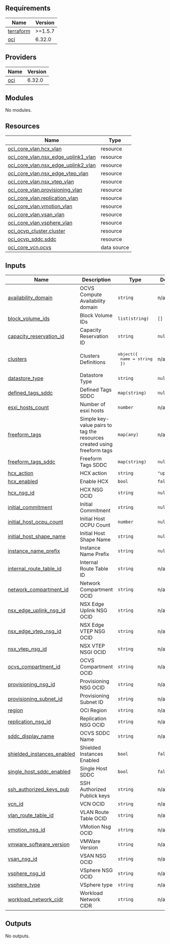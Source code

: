 ## Requirements

| Name | Version |
|------|---------|
| <a name="requirement_terraform"></a> [terraform](#requirement\_terraform) | >=1.5.7 |
| <a name="requirement_oci"></a> [oci](#requirement\_oci) | 6.32.0 |

## Providers

| Name | Version |
|------|---------|
| <a name="provider_oci"></a> [oci](#provider\_oci) | 6.32.0 |

## Modules

No modules.

## Resources

| Name | Type |
|------|------|
| [oci_core_vlan.hcx_vlan](https://registry.terraform.io/providers/oracle/oci/6.32.0/docs/resources/core_vlan) | resource |
| [oci_core_vlan.nsx_edge_uplink1_vlan](https://registry.terraform.io/providers/oracle/oci/6.32.0/docs/resources/core_vlan) | resource |
| [oci_core_vlan.nsx_edge_uplink2_vlan](https://registry.terraform.io/providers/oracle/oci/6.32.0/docs/resources/core_vlan) | resource |
| [oci_core_vlan.nsx_edge_vtep_vlan](https://registry.terraform.io/providers/oracle/oci/6.32.0/docs/resources/core_vlan) | resource |
| [oci_core_vlan.nsx_vtep_vlan](https://registry.terraform.io/providers/oracle/oci/6.32.0/docs/resources/core_vlan) | resource |
| [oci_core_vlan.provisioning_vlan](https://registry.terraform.io/providers/oracle/oci/6.32.0/docs/resources/core_vlan) | resource |
| [oci_core_vlan.replication_vlan](https://registry.terraform.io/providers/oracle/oci/6.32.0/docs/resources/core_vlan) | resource |
| [oci_core_vlan.vmotion_vlan](https://registry.terraform.io/providers/oracle/oci/6.32.0/docs/resources/core_vlan) | resource |
| [oci_core_vlan.vsan_vlan](https://registry.terraform.io/providers/oracle/oci/6.32.0/docs/resources/core_vlan) | resource |
| [oci_core_vlan.vsphere_vlan](https://registry.terraform.io/providers/oracle/oci/6.32.0/docs/resources/core_vlan) | resource |
| [oci_ocvp_cluster.cluster](https://registry.terraform.io/providers/oracle/oci/6.32.0/docs/resources/ocvp_cluster) | resource |
| [oci_ocvp_sddc.sddc](https://registry.terraform.io/providers/oracle/oci/6.32.0/docs/resources/ocvp_sddc) | resource |
| [oci_core_vcn.ocvs](https://registry.terraform.io/providers/oracle/oci/6.32.0/docs/data-sources/core_vcn) | data source |

## Inputs

| Name | Description | Type | Default | Required |
|------|-------------|------|---------|:--------:|
| <a name="input_availability_domain"></a> [availability\_domain](#input\_availability\_domain) | OCVS Compute Availability domain | `string` | n/a | yes |
| <a name="input_block_volume_ids"></a> [block\_volume\_ids](#input\_block\_volume\_ids) | Block Volume IDs | `list(string)` | `[]` | no |
| <a name="input_capacity_reservation_id"></a> [capacity\_reservation\_id](#input\_capacity\_reservation\_id) | Capacity Reservation ID | `string` | `null` | no |
| <a name="input_clusters"></a> [clusters](#input\_clusters) | Clusters Definitions | <pre>object({<br>    name = string<br>  })</pre> | n/a | yes |
| <a name="input_datastore_type"></a> [datastore\_type](#input\_datastore\_type) | Datastore Type | `string` | `null` | no |
| <a name="input_defined_tags_sddc"></a> [defined\_tags\_sddc](#input\_defined\_tags\_sddc) | Defined Tags SDDC | `map(string)` | `null` | no |
| <a name="input_esxi_hosts_count"></a> [esxi\_hosts\_count](#input\_esxi\_hosts\_count) | Number of esxi hosts | `number` | n/a | yes |
| <a name="input_freeform_tags"></a> [freeform\_tags](#input\_freeform\_tags) | Simple key-value pairs to tag the resources created using freeform tags | `map(any)` | n/a | yes |
| <a name="input_freeform_tags_sddc"></a> [freeform\_tags\_sddc](#input\_freeform\_tags\_sddc) | Freeform Tags SDDC | `map(string)` | `null` | no |
| <a name="input_hcx_action"></a> [hcx\_action](#input\_hcx\_action) | HCX action | `string` | `"upgrade"` | no |
| <a name="input_hcx_enabled"></a> [hcx\_enabled](#input\_hcx\_enabled) | Enable HCX | `bool` | `false` | no |
| <a name="input_hcx_nsg_id"></a> [hcx\_nsg\_id](#input\_hcx\_nsg\_id) | HCX NSG OCID | `string` | `null` | no |
| <a name="input_initial_commitment"></a> [initial\_commitment](#input\_initial\_commitment) | Initial Commitment | `string` | `null` | no |
| <a name="input_initial_host_ocpu_count"></a> [initial\_host\_ocpu\_count](#input\_initial\_host\_ocpu\_count) | Initial Host OCPU Count | `number` | `null` | no |
| <a name="input_initial_host_shape_name"></a> [initial\_host\_shape\_name](#input\_initial\_host\_shape\_name) | Initial Host Shape Name | `string` | `null` | no |
| <a name="input_instance_name_prefix"></a> [instance\_name\_prefix](#input\_instance\_name\_prefix) | Instance Name Prefix | `string` | `null` | no |
| <a name="input_internal_route_table_id"></a> [internal\_route\_table\_id](#input\_internal\_route\_table\_id) | Internal Route Table ID | `string` | n/a | yes |
| <a name="input_network_compartment_id"></a> [network\_compartment\_id](#input\_network\_compartment\_id) | Network Compartment OCID | `string` | n/a | yes |
| <a name="input_nsx_edge_uplink_nsg_id"></a> [nsx\_edge\_uplink\_nsg\_id](#input\_nsx\_edge\_uplink\_nsg\_id) | NSX Edge Uplink NSG OCID | `string` | n/a | yes |
| <a name="input_nsx_edge_vtep_nsg_id"></a> [nsx\_edge\_vtep\_nsg\_id](#input\_nsx\_edge\_vtep\_nsg\_id) | NSX Edge VTEP NSG OCID | `string` | n/a | yes |
| <a name="input_nsx_vtep_nsg_id"></a> [nsx\_vtep\_nsg\_id](#input\_nsx\_vtep\_nsg\_id) | NSX VTEP NSGI OCID | `string` | n/a | yes |
| <a name="input_ocvs_compartment_id"></a> [ocvs\_compartment\_id](#input\_ocvs\_compartment\_id) | OCVS Compartment OCID | `string` | n/a | yes |
| <a name="input_provisioning_nsg_id"></a> [provisioning\_nsg\_id](#input\_provisioning\_nsg\_id) | Provisioning NSG OCID | `string` | n/a | yes |
| <a name="input_provisioning_subnet_id"></a> [provisioning\_subnet\_id](#input\_provisioning\_subnet\_id) | Provisioning Subnet ID | `string` | n/a | yes |
| <a name="input_region"></a> [region](#input\_region) | OCI Region | `string` | n/a | yes |
| <a name="input_replication_nsg_id"></a> [replication\_nsg\_id](#input\_replication\_nsg\_id) | Replication NSG OCID | `string` | n/a | yes |
| <a name="input_sddc_display_name"></a> [sddc\_display\_name](#input\_sddc\_display\_name) | OCVS SDDC Name | `string` | n/a | yes |
| <a name="input_shielded_instances_enabled"></a> [shielded\_instances\_enabled](#input\_shielded\_instances\_enabled) | Shielded Instances Enabled | `bool` | `false` | no |
| <a name="input_single_host_sddc_enabled"></a> [single\_host\_sddc\_enabled](#input\_single\_host\_sddc\_enabled) | Single Host SDDC | `bool` | `false` | no |
| <a name="input_ssh_authorized_keys_pub"></a> [ssh\_authorized\_keys\_pub](#input\_ssh\_authorized\_keys\_pub) | SSH Authorized Publick keys | `string` | n/a | yes |
| <a name="input_vcn_id"></a> [vcn\_id](#input\_vcn\_id) | VCN OCID | `string` | n/a | yes |
| <a name="input_vlan_route_table_id"></a> [vlan\_route\_table\_id](#input\_vlan\_route\_table\_id) | VLAN Route Table OCID | `string` | n/a | yes |
| <a name="input_vmotion_nsg_id"></a> [vmotion\_nsg\_id](#input\_vmotion\_nsg\_id) | VMotion Nsg OCID | `string` | n/a | yes |
| <a name="input_vmware_software_version"></a> [vmware\_software\_version](#input\_vmware\_software\_version) | VMWare Version | `string` | n/a | yes |
| <a name="input_vsan_nsg_id"></a> [vsan\_nsg\_id](#input\_vsan\_nsg\_id) | VSAN NSG OCID | `string` | n/a | yes |
| <a name="input_vsphere_nsg_id"></a> [vsphere\_nsg\_id](#input\_vsphere\_nsg\_id) | VSphere NSG OCID | `string` | n/a | yes |
| <a name="input_vsphere_type"></a> [vsphere\_type](#input\_vsphere\_type) | VSphere type | `string` | n/a | yes |
| <a name="input_workload_network_cidr"></a> [workload\_network\_cidr](#input\_workload\_network\_cidr) | Workload Network CIDR | `string` | n/a | yes |

## Outputs

No outputs.
